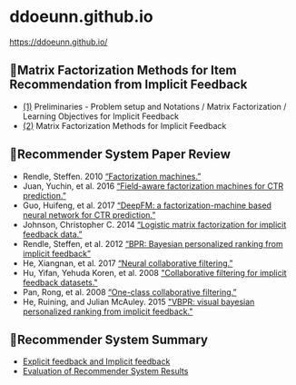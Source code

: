 # ddoeunn.github.io


https://ddoeunn.github.io/

## 📝Matrix Factorization Methods for Item Recommendation from Implicit Feedback
* [(1)](https://ddoeunn.github.io/2021/05/02/SUMMARY-Weighted-Matrix-Factorization-for-Implicit-Feedback_1.html)
 Preliminaries - Problem setup and Notations / Matrix Factorization / Learning Objectives for Implicit Feedback
 * [(2)](https://ddoeunn.github.io/2021/05/02/SUMMARY-Weighted-Matrix-Factorization-for-Implicit-Feedback_2.html) Matrix Factorization Methods for Implicit Feedback

## 📝Recommender System Paper Review
* Rendle, Steffen. 2010 [“Factorization machines.”](https://ddoeunn.github.io/2020/11/01/PAPER-REVIEW-Factorization-Machines.html)
* Juan, Yuchin, et al. 2016 [“Field-aware factorization machines for CTR prediction.”](https://ddoeunn.github.io/2020/11/02/PAPER-REVIEW-FFM.html)
* Guo, Huifeng, et al. 2017 [“DeepFM: a factorization-machine based neural network for CTR prediction.”](https://ddoeunn.github.io/2020/11/03/PAPER-REVIEW-deepFM.html)
* Johnson, Christopher C. 2014 [“Logistic matrix factorization for implicit feedback data.”](https://ddoeunn.github.io/2020/11/04/PAPER-REVIEW-Logistic-Matrix-Factorization-for-Implicit-Feedback-Data.html)
* Rendle, Steffen, et al. 2012 [“BPR: Bayesian personalized ranking from implicit feedback”](https://ddoeunn.github.io/2020/11/06/PAPER-REVIEW-BPR-Bayesian-personalized-ranking-from-implicit-feedback.html)
* He, Xiangnan, et al. 2017 [“Neural collaborative filtering.”](https://ddoeunn.github.io/2020/11/20/PAPER-REVIEW-Neural-Collaborative-Filtering.html)
* Hu, Yifan, Yehuda Koren, et al. 2008 ["Collaborative filtering for implicit feedback datasets."](https://ddoeunn.github.io/2020/11/22/PAPER-REVIEW-Collaborative-Filtering-for-Implicit-feedback-datasets.html)
* Pan, Rong, et al. 2008 [“One-class collaborative filtering.”](https://ddoeunn.github.io/2020/11/24/PAPER-REVIEW-One-Class-Collaborative-Filtering.html)
* He, Ruining, and Julian McAuley. 2015 ["VBPR: visual bayesian personalized ranking from implicit feedback."](https://ddoeunn.github.io/2020/12/01/PAPER-REVIEW-VBPR.html)


## 📝Recommender System Summary
* [Explicit feedback and Implicit feedback](https://ddoeunn.github.io/2020/11/11/SUMMARY-Explicit-Feedback-and-Implicit-Feedback.html)
* [Evaluation of Recommender System Results](https://ddoeunn.github.io/2020/11/15/SUMMARY-Evaluation-of-Recommender-System-Results.html)
